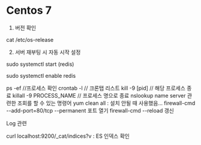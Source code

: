 # Centos 7



1. 버전 확인 

cat /etc/os-release

2.  서버 재부팅 시 자동 시작 설정

sudo systemctl start (redis)

sudo systemctl enable redis



ps -ef //프로세스 확인
crontab -l // 크론탭 리스트
kill -9 [pid] // 해당 프로세스 종료
killall -9 PROCESS_NAME // 프로세스 명으로 종료 
nslookup name server 관련한 조회를 할 수 있는 명령어
yum clean all : 설치 안될 때 사용했음...
firewall-cmd --add-port=80/tcp --permanent 포트 열기 
firewall-cmd --reload 갱신



Log 관련

curl localhost:9200/_cat/indices?v : ES 인덱스 확인

